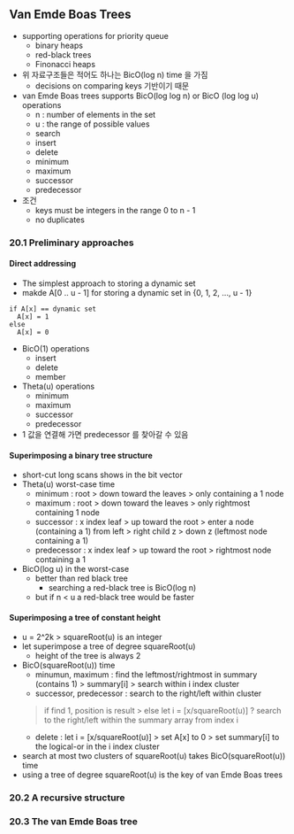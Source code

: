 ## Van Emde Boas Trees
- supporting operations for priority queue
  - binary heaps
  - red-black trees
  - Finonacci heaps
- 위 자료구조들은 적어도 하나는 BicO(log n) time 을 가짐
  - decisions on comparing keys 기반이기 때문
- van Emde Boas trees supports BicO(log log n) or BicO (log log u) operations
  - n : number of elements in the set
  - u : the range of possible values
  - search
  - insert
  - delete
  - minimum
  - maximum
  - successor
  - predecessor
- 조건
  - keys must be integers in the range 0 to n - 1
  - no duplicates

### 20.1 Preliminary approaches

#### Direct addressing
- The simplest approach to storing a dynamic set
- makde A[0 .. u - 1] for storing a dynamic set in {0, 1, 2, ..., u - 1}
```
if A[x] == dynamic set 
  A[x] = 1 
else 
  A[x] = 0
```
- BicO(1) operations
  - insert
  - delete
  - member
- Theta(u) operations
  - minimum
  - maximum
  - successor
  - predecessor
- 1 값을 연결해 가면 predecessor 를 찾아갈 수 있음

#### Superimposing a binary tree structure
- short-cut long scans shows in the bit vector
- Theta(u) worst-case time
  - minimum : root > down toward the leaves > only containing a 1 node
  - maximum : root > down toward the leaves > only rightmost containing 1 node
  - successor : x index leaf > up toward the root > enter a node (containing a 1) from left > right child z > down z (leftmost node containing a 1) 
  - predecessor : x index leaf > up toward the root > rightmost node containing a 1
- BicO(log u) in the worst-case
  - better than red black tree
    - searching a red-black tree is BicO(log n)
  - but if n < u a red-black tree would be faster 

#### Superimposing a tree of constant height
- u = 2^2k > squareRoot(u) is an integer
- let superimpose a tree of degree squareRoot(u)
  - height of the tree is always 2
- BicO(squareRoot(u)) time
  - minumun, maximum : find the leftmost/rightmost in summary (contains 1) > summary[i] > search within i index cluster 
  - successor, predecessor : search to the right/left within cluster 
  > if find 1, position is result > else let i = [x/squareRoot(u)] ? search to the right/left within the summary array from index i
  - delete : let i = [x/squareRoot(u)] > set A[x] to 0 > set summary[i] to the logical-or in the i index cluster
- search at most two clusters of squareRoot(u) takes BicO(squareRoot(u)) time
- using a tree of degree squareRoot(u) is the key of van Emde Boas trees

### 20.2 A recursive structure

### 20.3 The van Emde Boas tree
